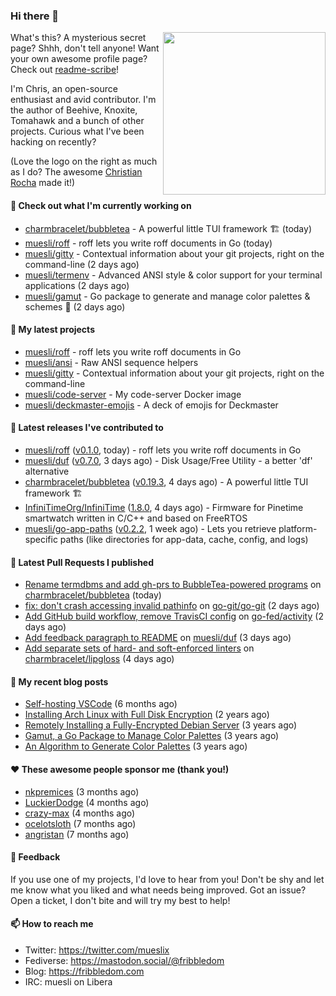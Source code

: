### Hi there 👋

<img align="right" src="https://raw.githubusercontent.com/muesli/muesli/master/assets/termenv.png" width="260">

What's this? A mysterious secret page? Shhh, don't tell anyone!
Want your own awesome profile page? Check out [readme-scribe](https://github.com/muesli/readme-scribe)!

I'm Chris, an open-source enthusiast and avid contributor. I'm the author of Beehive, Knoxite, Tomahawk and a bunch
of other projects. Curious what I've been hacking on recently?

(Love the logo on the right as much as I do? The awesome [Christian Rocha](https://github.com/meowgorithm/) made it!)

#### 👷 Check out what I'm currently working on

- [charmbracelet/bubbletea](https://github.com/charmbracelet/bubbletea) - A powerful little TUI framework 🏗 (today)
- [muesli/roff](https://github.com/muesli/roff) - roff lets you write roff documents in Go (today)
- [muesli/gitty](https://github.com/muesli/gitty) - Contextual information about your git projects, right on the command-line (2 days ago)
- [muesli/termenv](https://github.com/muesli/termenv) - Advanced ANSI style &amp; color support for your terminal applications (2 days ago)
- [muesli/gamut](https://github.com/muesli/gamut) - Go package to generate and manage color palettes &amp; schemes 🎨 (2 days ago)

#### 🌱 My latest projects

- [muesli/roff](https://github.com/muesli/roff) - roff lets you write roff documents in Go
- [muesli/ansi](https://github.com/muesli/ansi) - Raw ANSI sequence helpers
- [muesli/gitty](https://github.com/muesli/gitty) - Contextual information about your git projects, right on the command-line
- [muesli/code-server](https://github.com/muesli/code-server) - My code-server Docker image
- [muesli/deckmaster-emojis](https://github.com/muesli/deckmaster-emojis) - A deck of emojis for Deckmaster

#### 🔭 Latest releases I've contributed to

- [muesli/roff](https://github.com/muesli/roff) ([v0.1.0](https://github.com/muesli/roff/releases/tag/v0.1.0), today) - roff lets you write roff documents in Go
- [muesli/duf](https://github.com/muesli/duf) ([v0.7.0](https://github.com/muesli/duf/releases/tag/v0.7.0), 3 days ago) - Disk Usage/Free Utility - a better &#39;df&#39; alternative
- [charmbracelet/bubbletea](https://github.com/charmbracelet/bubbletea) ([v0.19.3](https://github.com/charmbracelet/bubbletea/releases/tag/v0.19.3), 4 days ago) - A powerful little TUI framework 🏗
- [InfiniTimeOrg/InfiniTime](https://github.com/InfiniTimeOrg/InfiniTime) ([1.8.0](https://github.com/InfiniTimeOrg/InfiniTime/releases/tag/1.8.0), 4 days ago) - Firmware for Pinetime smartwatch written in C/C&#43;&#43; and based on FreeRTOS
- [muesli/go-app-paths](https://github.com/muesli/go-app-paths) ([v0.2.2](https://github.com/muesli/go-app-paths/releases/tag/v0.2.2), 1 week ago) - Lets you retrieve platform-specific paths (like directories for app-data, cache, config, and logs)

#### 🔨 Latest Pull Requests I published

- [Rename termdbms and add gh-prs to BubbleTea-powered programs](https://github.com/charmbracelet/bubbletea/pull/189) on [charmbracelet/bubbletea](https://github.com/charmbracelet/bubbletea) (today)
- [fix: don&#39;t crash accessing invalid pathinfo](https://github.com/go-git/go-git/pull/443) on [go-git/go-git](https://github.com/go-git/go-git) (2 days ago)
- [Add GitHub build workflow, remove TravisCI config](https://github.com/go-fed/activity/pull/155) on [go-fed/activity](https://github.com/go-fed/activity) (2 days ago)
- [Add feedback paragraph to README](https://github.com/muesli/duf/pull/151) on [muesli/duf](https://github.com/muesli/duf) (3 days ago)
- [Add separate sets of hard- and soft-enforced linters](https://github.com/charmbracelet/lipgloss/pull/54) on [charmbracelet/lipgloss](https://github.com/charmbracelet/lipgloss) (4 days ago)

#### 📜 My recent blog posts

- [Self-hosting VSCode](https://fribbledom.com/posts/selfhosting-vscode/) (6 months ago)
- [Installing Arch Linux with Full Disk Encryption](https://fribbledom.com/posts/encrypted-arch-install/) (2 years ago)
- [Remotely Installing a Fully-Encrypted Debian Server](https://fribbledom.com/posts/encrypted-remote-debian-install/) (3 years ago)
- [Gamut, a Go Package to Manage Color Palettes](https://fribbledom.com/posts/gamut-package-to-handle-color-palettes/) (3 years ago)
- [An Algorithm to Generate Color Palettes](https://fribbledom.com/posts/an-algorithm-to-generate-color-palettes/) (3 years ago)

#### ❤️ These awesome people sponsor me (thank you!)

- [nkpremices](https://github.com/nkpremices) (3 months ago)
- [LuckierDodge](https://github.com/LuckierDodge) (4 months ago)
- [crazy-max](https://github.com/crazy-max) (4 months ago)
- [ocelotsloth](https://github.com/ocelotsloth) (7 months ago)
- [angristan](https://github.com/angristan) (7 months ago)

#### 💬 Feedback

If you use one of my projects, I'd love to hear from you! Don't be shy and let me know what you liked
and what needs being improved. Got an issue? Open a ticket, I don't bite and will try my best to help!

#### 📫 How to reach me

- Twitter: https://twitter.com/mueslix
- Fediverse: https://mastodon.social/@fribbledom
- Blog: https://fribbledom.com
- IRC: muesli on Libera
